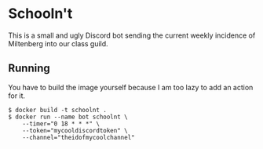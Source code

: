 # Schooln't
This is a small and ugly Discord bot sending the current weekly incidence
of Miltenberg into our class guild.

## Running
You have to build the image yourself because I am too lazy to add an action for it.
```
$ docker build -t schoolnt .
$ docker run --name bot schoolnt \
    --timer="0 18 * * *" \
    --token="mycooldiscordtoken" \
    --channel="theidofmycoolchannel"
```